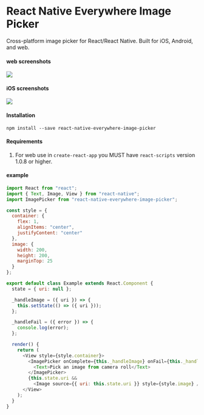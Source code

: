 # React Native Everywhere Image Picker
Cross-platform image picker for React/React Native. Built for iOS, Android, and web.

#### web screenshots

![](https://github.com/mini-eggs/react-native-everywhere-image-picker/raw/master/artwork/web-example.png)

#### iOS screenshots

![](https://github.com/mini-eggs/react-native-everywhere-image-picker/raw/master/artwork/ios-example.png)

#### Installation
`npm install --save react-native-everywhere-image-picker`

#### Requirements
1. For web use in `create-react-app` you MUST have `react-scripts` version 1.0.8 or higher.

#### example
```javascript
import React from "react";
import { Text, Image, View } from "react-native";
import ImagePicker from "react-native-everywhere-image-picker";

const style = {
  container: {
    flex: 1,
    alignItems: "center",
    justifyContent: "center"
  },
  image: {
    width: 200,
    height: 200,
    marginTop: 25
  }
};

export default class Example extends React.Component {
  state = { uri: null };

  _handleImage = ({ uri }) => {
    this.setState(() => ({ uri }));
  };

  _handleFail = ({ error }) => {
    console.log(error);
  };

  render() {
    return (
      <View style={style.container}>
        <ImagePicker onComplete={this._handleImage} onFail={this._handleFail}>
          <Text>Pick an image from camera roll</Text>
        </ImagePicker>
        {this.state.uri &&
          <Image source={{ uri: this.state.uri }} style={style.image} />}
      </View>
    );
  }
}
```
